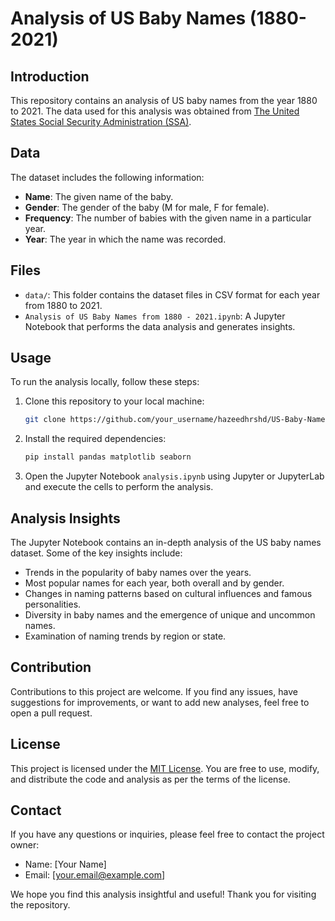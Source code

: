 # Analysis of US Baby Names (1880-2021)

## Introduction

This repository contains an analysis of US baby names from the year 1880 to 2021. The data used for this analysis was obtained from [The United States Social Security Administration (SSA)](https://www.ssa.gov/oact/babynames/).

## Data

The dataset includes the following information:

- **Name**: The given name of the baby.
- **Gender**: The gender of the baby (M for male, F for female).
- **Frequency**: The number of babies with the given name in a particular year.
- **Year**: The year in which the name was recorded.

## Files

- `data/`: This folder contains the dataset files in CSV format for each year from 1880 to 2021.
- `Analysis of US Baby Names from 1880 - 2021.ipynb`: A Jupyter Notebook that performs the data analysis and generates insights.

## Usage

To run the analysis locally, follow these steps:

1. Clone this repository to your local machine:

   ```bash
   git clone https://github.com/your_username/hazeedhrshd/US-Baby-Names-1880-2020.git
   ```

2. Install the required dependencies:

   ```bash
   pip install pandas matplotlib seaborn
   ```

3. Open the Jupyter Notebook `analysis.ipynb` using Jupyter or JupyterLab and execute the cells to perform the analysis.

## Analysis Insights

The Jupyter Notebook contains an in-depth analysis of the US baby names dataset. Some of the key insights include:

- Trends in the popularity of baby names over the years.
- Most popular names for each year, both overall and by gender.
- Changes in naming patterns based on cultural influences and famous personalities.
- Diversity in baby names and the emergence of unique and uncommon names.
- Examination of naming trends by region or state.

## Contribution

Contributions to this project are welcome. If you find any issues, have suggestions for improvements, or want to add new analyses, feel free to open a pull request.

## License

This project is licensed under the [MIT License](LICENSE). You are free to use, modify, and distribute the code and analysis as per the terms of the license.

## Contact

If you have any questions or inquiries, please feel free to contact the project owner:

- Name: [Your Name]
- Email: [your.email@example.com]

We hope you find this analysis insightful and useful! Thank you for visiting the repository. 
